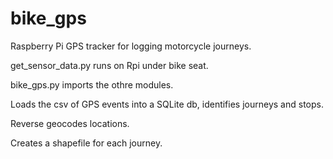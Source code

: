 # bike_gps
Raspberry Pi GPS tracker for logging motorcycle journeys.

get_sensor_data.py runs on Rpi under bike seat.

bike_gps.py imports the othre modules.

Loads the csv of GPS events into a SQLite db, identifies journeys and stops.

Reverse geocodes locations.

Creates a shapefile for each journey.
